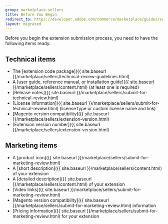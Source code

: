 ```yaml
---
group: marketplace-sellers
title: Before You Begin
redirect_to: https://developer.adobe.com/commerce/marketplace/guides/sellers/before-you-begin/
layout: migrated
---
```


Before you begin the extension submission process, you need to have the following items ready:

## Technical items

-  The [extension code package]({{ site.baseurl }}/marketplace/sellers/technical-review-guidelines.html)
-  A [user guide, reference manual, or installation guide]({{ site.baseurl }}/marketplace/sellers/content.html) (at least one is required)
-  [Release notes]({{ site.baseurl }}/marketplace/sellers/submit-for-technical-review.html)
-  [License information]({{ site.baseurl }}/marketplace/sellers/submit-for-technical-review.html) (license type or custom license name and link)
-  [Magento version compatibility]({{ site.baseurl }}/marketplace/sellers/extension-version.html)
-  [Extension version number]({{ site.baseurl }}/marketplace/sellers/extension-version.html)

## Marketing items

-  A [product icon]({{ site.baseurl }}/marketplace/sellers/submit-for-marketing-review.html)
-  A [short description]({{ site.baseurl }}/marketplace/sellers/content.html) of your extension
-  A [detailed description]({{ site.baseurl }}/marketplace/sellers/content.html) of your extension
-  [Video links]({{ site.baseurl }}/marketplace/sellers/submit-for-marketing-review.html)
-  [Magento version compatibility]({{ site.baseurl }}/marketplace/sellers/submit-for-marketing-review.html) information
-  [Pricing information]({{ site.baseurl }}/marketplace/sellers/submit-for-marketing-review.html) for your extension
